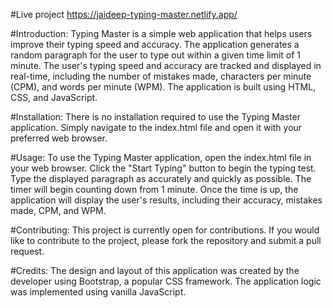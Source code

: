 #Live project
https://jaideep-typing-master.netlify.app/

#Introduction:
Typing Master is a simple web application that helps users improve their typing speed and accuracy. The application generates a random paragraph for the user to type out within a given time limit of 1 minute. The user's typing speed and accuracy are tracked and displayed in real-time, including the number of mistakes made, characters per minute (CPM), and words per minute (WPM). The application is built using HTML, CSS, and JavaScript.

#Installation:
There is no installation required to use the Typing Master application. Simply navigate to the index.html file and open it with your preferred web browser.

#Usage:
To use the Typing Master application, open the index.html file in your web browser. Click the "Start Typing" button to begin the typing test. Type the displayed paragraph as accurately and quickly as possible. The timer will begin counting down from 1 minute. Once the time is up, the application will display the user's results, including their accuracy, mistakes made, CPM, and WPM.

#Contributing:
This project is currently open for contributions. If you would like to contribute to the project, please fork the repository and submit a pull request.

#Credits:
The design and layout of this application was created by the developer using Bootstrap, a popular CSS framework. The application logic was implemented using vanilla JavaScript.

